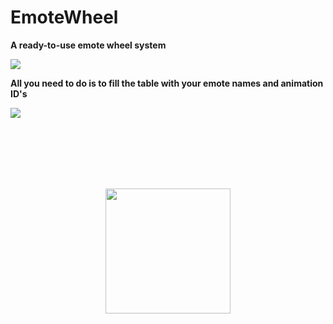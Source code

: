 # EmoteWheel

**A ready-to-use emote wheel system**

![](https://github.com/user-attachments/assets/15963c76-e72b-41e8-8024-c238c4ab1df6)

**All you need to do is to fill the table with your emote names and animation ID's**

![](https://github.com/user-attachments/assets/89337197-aa8a-47d6-967c-ba59d04d1685)

<br><br><br><br><br>

<div align="center">
  <a href="https://boosty.to/mirai_">
    <img src="https://github.com/user-attachments/assets/1f8586f7-6346-475d-bc6d-031b6be0be8e" width="200">
  </a>
</div>
